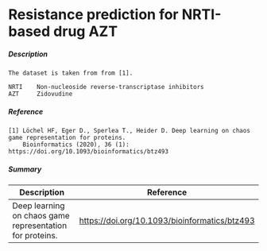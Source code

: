 # Resistance prediction for NRTI-based drug AZT

##### Description

    The dataset is taken from from [1]. 
    
    NRTI    Non-nucleoside reverse-transcriptase inhibitors
    AZT     Zidovudine

##### Reference

    [1] Löchel HF, Eger D., Sperlea T., Heider D. Deep learning on chaos game representation for proteins.
        Bioinformatics (2020), 36 (1): https://doi.org/10.1093/bioinformatics/btz493
             
##### Summary
 
| Description                                              | Reference                                     |
|----------------------------------------------------------|-----------------------------------------------|
| Deep learning on chaos game representation for proteins. | https://doi.org/10.1093/bioinformatics/btz493 |

   